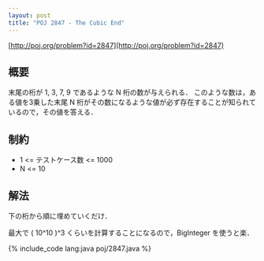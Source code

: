 ```yaml
---
layout: post
title: "POJ 2847 - The Cubic End"
---
```

[http://poj.org/problem?id=2847](http://poj.org/problem?id=2847)

## 概要
末尾の桁が 1, 3, 7, 9 であるような N 桁の数が与えられる．
このような数は，ある値を3乗した末尾 N 桁がその数になるような値が必ず存在することが知られているので，その値を答える．

## 制約
- 1 <= テストケース数 <= 1000
- N <= 10

## 解法
下の桁から順に埋めていくだけ．

最大で ( 10^10 )^3 くらいを計算することになるので，BigInteger を使うと楽．

{% include_code lang:java poj/2847.java %}

